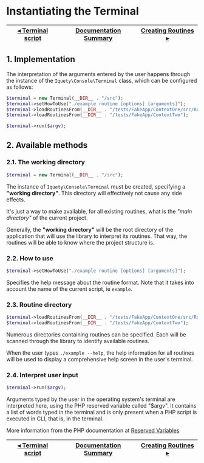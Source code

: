 # Instantiating the Terminal

[◂ Terminal script](02-terminal-script.md) | [Documentation Summary](index.md) | [Creating Routines ▸](04-creating-routines.md)
-- | -- | --

## 1. Implementation

The interpretation of the arguments entered by the user happens through the
instance of the `Iquety\Console\Terminal` class, which can be configured as follows:

```php
$terminal = new Terminal(__DIR__ . "/src");
$terminal->setHowToUse("./example routine [options] [arguments]");
$terminal->loadRoutinesFrom(__DIR__ . "/tests/FakeApp/ContextOne/src/Routines");
$terminal->loadRoutinesFrom(__DIR__ . "/tests/FakeApp/ContextTwo");

$terminal->run($argv);
```

## 2. Available methods

### 2.1. The working directory

```php
$terminal = new Terminal(__DIR__ . "/src");
```

The instance of `Iquety\Console\Terminal` must be created, specifying a **"working directory"**.
This directory will effectively not cause any side effects.

It's just a way to make available, for all existing routines, what is the *"main
directory"* of the current project.

Generally, the **"working directory"** will be the root directory of the application
that will use the library to interpret its routines. That way, the routines will
be able to know where the project structure is.

### 2.2. How to use

```php
$terminal->setHowToUse("./example routine [options] [arguments]");
```

Specifies the help message about the routine format. Note that it takes into
account the name of the current script, ie `example`.

### 2.3. Routine directory

```php
$terminal->loadRoutinesFrom(__DIR__ . "/tests/FakeApp/ContextOne/src/Routines");
$terminal->loadRoutinesFrom(__DIR__ . "/tests/FakeApp/ContextTwo");
```

Numerous directories containing routines can be specified. Each will be scanned
through the library to identify available routines.

When the user types `./example --help`, the help information for all routines
will be used to display a comprehensive help screen in the user's terminal.

### 2.4. Interpret user input

```php
$terminal->run($argv);
```

Arguments typed by the user in the operating system's terminal are interpreted
here, using the PHP reserved variable called "$argv". It contains a list of words
typed in the terminal and is only present when a PHP script is executed in CLI,
that is, in the terminal.

More information from the PHP documentation at [Reserved Variables](https://www.php.net/manual/pt_BR/reserved.variables.argv.php)

[◂ Terminal script](02-terminal-script.md) | [Documentation Summary](index.md) | [Creating Routines ▸](04-creating-routines.md)
-- | -- | --
